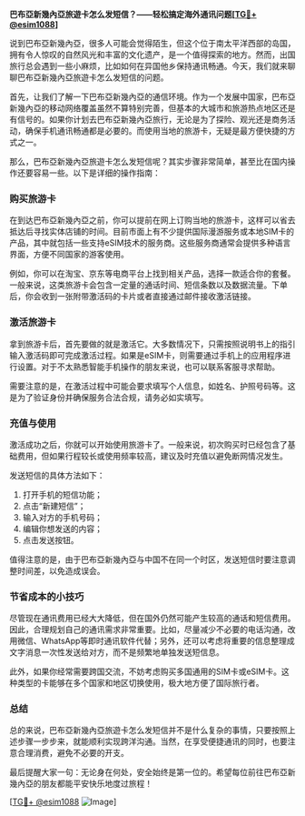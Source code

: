 **巴布亞新幾內亞旅遊卡怎么发短信？——轻松搞定海外通讯问题[[TG💪+ @esim1088](https://t.me/s/esim1088)]**

说到巴布亞新幾內亞，很多人可能会觉得陌生，但这个位于南太平洋西部的岛国，拥有令人惊叹的自然风光和丰富的文化遗产，是一个值得探索的地方。然而，出国旅行总会遇到一些小麻烦，比如如何在异国他乡保持通讯畅通。今天，我们就来聊聊巴布亞新幾內亞旅遊卡怎么发短信的问题。

首先，让我们了解一下巴布亞新幾內亞的通信环境。作为一个发展中国家，巴布亞新幾內亞的移动网络覆盖虽然不算特别完善，但基本的大城市和旅游热点地区还是有信号的。如果你计划去巴布亞新幾內亞旅行，无论是为了探险、观光还是商务活动，确保手机通讯畅通都是必要的。而使用当地的旅游卡，无疑是最方便快捷的方式之一。

那么，巴布亞新幾內亞旅遊卡怎么发短信呢？其实步骤非常简单，甚至比在国内操作还要容易一些。以下是详细的操作指南：

### **购买旅游卡**
在到达巴布亞新幾內亞之前，你可以提前在网上订购当地的旅游卡，这样可以省去抵达后寻找实体店铺的时间。目前市面上有不少提供国际漫游服务或本地SIM卡的产品，其中就包括一些支持eSIM技术的服务商。这些服务商通常会提供多种语言界面，方便不同国家的游客使用。

例如，你可以在淘宝、京东等电商平台上找到相关产品，选择一款适合你的套餐。一般来说，这类旅游卡会包含一定量的通话时间、短信条数以及数据流量。下单后，你会收到一张附带激活码的卡片或者直接通过邮件接收激活链接。

### **激活旅游卡**
拿到旅游卡后，首先要做的就是激活它。大多数情况下，只需按照说明书上的指引输入激活码即可完成激活过程。如果是eSIM卡，则需要通过手机上的应用程序进行设置。对于不太熟悉智能手机操作的朋友来说，也可以联系客服寻求帮助。

需要注意的是，在激活过程中可能会要求填写个人信息，如姓名、护照号码等。这是为了验证身份并确保服务合法合规，请务必如实填写。

### **充值与使用**
激活成功之后，你就可以开始使用旅游卡了。一般来说，初次购买时已经包含了基础费用，但如果行程较长或使用频率较高，建议及时充值以避免断网情况发生。

发送短信的具体方法如下：
1. 打开手机的短信功能；
2. 点击“新建短信”；
3. 输入对方的手机号码；
4. 编辑你想发送的内容；
5. 点击发送按钮。

值得注意的是，由于巴布亞新幾內亞与中国不在同一个时区，发送短信时要注意调整时间差，以免造成误会。

### **节省成本的小技巧**
尽管现在通讯费用已经大大降低，但在国外仍然可能产生较高的通话和短信费用。因此，合理规划自己的通讯需求非常重要。比如，尽量减少不必要的电话沟通，改用微信、WhatsApp等即时通讯软件代替；另外，还可以考虑将重要的信息整理成文字消息一次性发送给对方，而不是频繁地单独发送短信息。

此外，如果你经常需要跨国交流，不妨考虑购买多国通用的SIM卡或eSIM卡。这种类型的卡能够在多个国家和地区切换使用，极大地方便了国际旅行者。

### **总结**
总的来说，巴布亞新幾內亞旅遊卡怎么发短信并不是什么复杂的事情，只要按照上述步骤一步步来，就能顺利实现跨洋沟通。当然，在享受便捷通讯的同时，也要注意合理消费，避免不必要的开支。

最后提醒大家一句：无论身在何处，安全始终是第一位的。希望每位前往巴布亞新幾內亞的朋友都能平安快乐地度过旅程！

[[TG💪+ @esim1088](https://t.me/s/esim1088) ![Image](https://i.postimg.cc/4NQfJmqS/Snipaste-2025-05-13-00-14-12.png)]